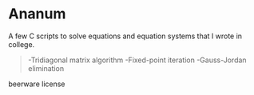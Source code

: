 Ananum
======

A few C scripts to solve equations and equation systems that I wrote in college.

>-Tridiagonal matrix algorithm
>-Fixed-point iteration
>-Gauss-Jordan elimination

beerware license